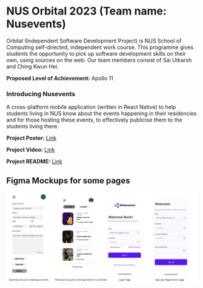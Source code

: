 # NUS Orbital 2023 (Team name: Nusevents)

Orbital (Independent Software Development Project) is NUS School of Computing self-directed, independent work course. This programme gives students the opportunity to pick up software development skills on their own, using sources on the web. Our team members consist of Sai Utkarsh and Ching Kwun Hei.

**Proposed Level of Achievement:** Apollo 11

### Introducing Nusevents

A cross-platform mobile application (written in React Native) to help students living in NUS know about the events happening in their residencies and for those hosting these events, to effectively publicise them to the students living there.

**Project Poster:** [Link](https://drive.google.com/file/d/1KqEkzLZw6qt7XGw6tBAhFwC0yiHAGUod/view?usp=sharing)

**Project Video:** [Link](https://drive.google.com/file/d/1msSPr7EDxU7tEsJMpCoZgR5G9-sJkUja/view?usp=sharing)

**Project README:** [Link](https://docs.google.com/document/d/1B_HHCTbkaLnzMXAcASsP5bDuz4ZWpt0j1p6eeTnqsDU/edit?usp=sharing)

## Figma Mockups for some pages

![Project Image](Screenshot%202023-05-28%20at%2011.33.33%20AM.png)
